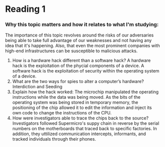 # Reading 1
### Why this topic matters and how it relates to what I'm studying:
The importance of this topic revolves around the risks of our adversaries being able to take full advantage of our weaknesses and not having any idea that it's happening. Also, that even the most prominent companies with high-end infrastructures can be susceptible to malicious attacks.  
1. How is a hardware hack different than a software hack? A hardware hack is the exploitation of the phycial components of a device. A software hack is the exploitation of security within the operating system of a device.
2. What are the two ways for spies to alter a computer’s hardware? Interdiction and Seeding
3. Explain how the hack worked: The microchip manipulated the operating instructions while the data was being moved. As the bits of the operating system was being stored in temporary memory, the positioning of the chip allowed it to edit the information and inject its own code to change the instructions of the CPU.
4. How were investigators able to trace the chips back to the source? Investigators followed Supermicro's suppy chain in reverse by the serial numbers on the motherboards that traced back to specific factories. In addition, they uttilized communication intercepts, informants, and tracked individuals through their phones. 
